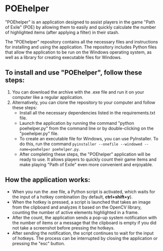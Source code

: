 # POEhelper

"POEhelper" is an application designed to assist players in the game "Path of Exile" (POE) by allowing them to easily and quickly calculate the number of highlighted items (after applying a filter) in their stash.

The "POEhelper" repository contains all the necessary files and instructions for installing and using the application. The repository includes Python files that allow the application to be run on the Windows operating system, as well as a library for creating executable files for Windows.

<h2>To install and use "POEhelper", follow these steps:</h2>

<ol>
<li>You can download the archive with the .exe file and run it on your computer like a regular application.</li>
<li>Alternatively, you can clone the repository to your computer and follow these steps:
<ul>
<li>Install all the necessary dependencies listed in the requirements.txt file.</li>
<li>Launch the application by running the command "python poehelper.py" from the command line or by double-clicking on the "poehelper.py" file.</li>
<li>To create an executable file for Windows, you can use PyInstaller. To do this, run the command <code>pyinstaller --onefile --windowed --name=poehelper poehelper.py</code>.</li>
<li>After completing these steps, the "POEhelper" application will be ready to use. It allows players to quickly count their game items and make playing "Path of Exile" even more convenient and enjoyable.</li>
<ul>
</li>
</ol>

<h2>How the application works:</h2>
<ul>
<li>When you run the .exe file, a Python script is activated, which waits for the input of a hotkey combination (by default, <b>ctrl+shift+y</b>).</li>
<li>When the hotkey is pressed, a script is launched that takes an image from the clipboard and analyzes it based on the OpenCV library, counting the number of active elements highlighted in a frame.</li>
<li>After the count, the application sends a pop-up system notification with the number of items or a message that the clipboard is empty if you did not take a screenshot before pressing the hotkeys.</li>
<li>After sending the notification, the script continues to wait for the input of hotkeys. The process can be interrupted by closing the application or pressing the "esc" button.</li>
</ul>




